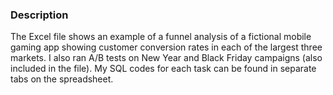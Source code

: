 ### Description ###
The Excel file shows an example of a funnel analysis of a fictional mobile gaming app showing customer conversion rates in each of the largest three markets.
I also ran A/B tests on New Year and Black Friday campaigns (also included in the file).
My SQL codes for each task can be found in separate tabs on the spreadsheet.
